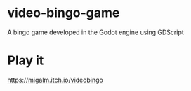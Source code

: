 # video-bingo-game
A bingo game developed in the Godot engine using GDScript

# Play it
https://migalm.itch.io/videobingo

